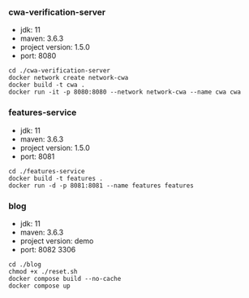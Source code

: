 ### cwa-verification-server
- jdk: 11
- maven: 3.6.3
- project version: 1.5.0
- port: 8080
```shell
cd ./cwa-verification-server
docker network create network-cwa
docker build -t cwa .
docker run -it -p 8080:8080 --network network-cwa --name cwa cwa
```

### features-service
- jdk: 11
- maven: 3.6.3
- project version: 1.5.0
- port: 8081
```shell
cd ./features-service
docker build -t features .
docker run -d -p 8081:8081 --name features features
```

### blog
- jdk: 11
- maven: 3.6.3
- project version: demo
- port: 8082 3306
```shell
cd ./blog
chmod +x ./reset.sh
docker compose build --no-cache
docker compose up
```
